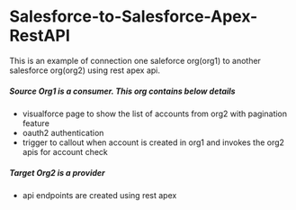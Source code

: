 # Salesforce-to-Salesforce-Apex-RestAPI

This is an example of connection one saleforce org(org1) to another salesforce org(org2) using rest apex api.

##### Source Org1 is a consumer. This org contains below details

- visualforce page to show the list of accounts from org2 with pagination feature
- oauth2 authentication
- trigger to callout when account is created in org1 and invokes the org2 apis for account check

##### Target Org2 is a provider
- api endpoints are created using rest apex 


